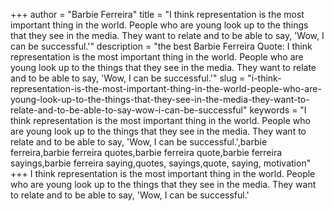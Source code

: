 +++
author = "Barbie Ferreira"
title = "I think representation is the most important thing in the world. People who are young look up to the things that they see in the media. They want to relate and to be able to say, 'Wow, I can be successful.'"
description = "the best Barbie Ferreira Quote: I think representation is the most important thing in the world. People who are young look up to the things that they see in the media. They want to relate and to be able to say, 'Wow, I can be successful.'"
slug = "i-think-representation-is-the-most-important-thing-in-the-world-people-who-are-young-look-up-to-the-things-that-they-see-in-the-media-they-want-to-relate-and-to-be-able-to-say-wow-i-can-be-successful"
keywords = "I think representation is the most important thing in the world. People who are young look up to the things that they see in the media. They want to relate and to be able to say, 'Wow, I can be successful.',barbie ferreira,barbie ferreira quotes,barbie ferreira quote,barbie ferreira sayings,barbie ferreira saying,quotes, sayings,quote, saying, motivation"
+++
I think representation is the most important thing in the world. People who are young look up to the things that they see in the media. They want to relate and to be able to say, 'Wow, I can be successful.'
